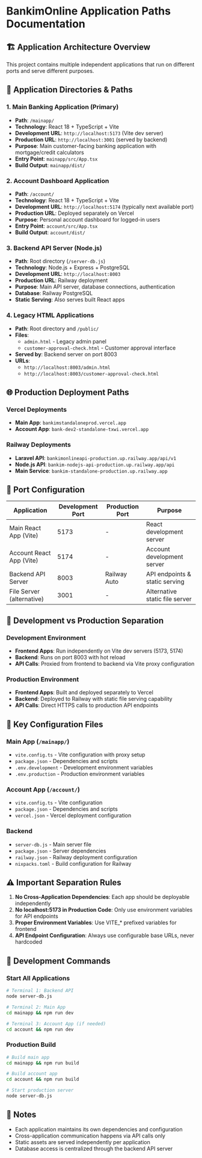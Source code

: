 # BankimOnline Application Paths Documentation

## 🏗️ Application Architecture Overview

This project contains multiple independent applications that run on different ports and serve different purposes.

## 📂 Application Directories & Paths

### 1. Main Banking Application (Primary)
- **Path**: `/mainapp/`
- **Technology**: React 18 + TypeScript + Vite
- **Development URL**: `http://localhost:5173` (Vite dev server)
- **Production URL**: `http://localhost:3001` (served by backend)
- **Purpose**: Main customer-facing banking application with mortgage/credit calculators
- **Entry Point**: `mainapp/src/App.tsx`
- **Build Output**: `mainapp/dist/`

### 2. Account Dashboard Application
- **Path**: `/account/`
- **Technology**: React 18 + TypeScript + Vite
- **Development URL**: `http://localhost:5174` (typically next available port)
- **Production URL**: Deployed separately on Vercel
- **Purpose**: Personal account dashboard for logged-in users
- **Entry Point**: `account/src/App.tsx`
- **Build Output**: `account/dist/`

### 3. Backend API Server (Node.js)
- **Path**: Root directory (`/server-db.js`)
- **Technology**: Node.js + Express + PostgreSQL
- **Development URL**: `http://localhost:8003`
- **Production URL**: Railway deployment
- **Purpose**: Main API server, database connections, authentication
- **Database**: Railway PostgreSQL
- **Static Serving**: Also serves built React apps

### 4. Legacy HTML Applications
- **Path**: Root directory and `/public/`
- **Files**:
  - `admin.html` - Legacy admin panel
  - `customer-approval-check.html` - Customer approval interface
- **Served by**: Backend server on port 8003
- **URLs**: 
  - `http://localhost:8003/admin.html`
  - `http://localhost:8003/customer-approval-check.html`

## 🌐 Production Deployment Paths

### Vercel Deployments
- **Main App**: `bankimstandaloneprod.vercel.app`
- **Account App**: `bank-dev2-standalone-txwi.vercel.app`

### Railway Deployments
- **Laravel API**: `bankimonlineapi-production.up.railway.app/api/v1`
- **Node.js API**: `bankim-nodejs-api-production.up.railway.app/api`
- **Main Service**: `bankim-standalone-production.up.railway.app`

## 🚪 Port Configuration

| Application | Development Port | Production Port | Purpose |
|-------------|------------------|-----------------|---------|
| Main React App (Vite) | 5173 | - | React development server |
| Account React App (Vite) | 5174 | - | Account development server |
| Backend API Server | 8003 | Railway Auto | API endpoints & static serving |
| File Server (alternative) | 3001 | - | Alternative static file server |

## 🔄 Development vs Production Separation

### Development Environment
- **Frontend Apps**: Run independently on Vite dev servers (5173, 5174)
- **Backend**: Runs on port 8003 with hot reload
- **API Calls**: Proxied from frontend to backend via Vite proxy configuration

### Production Environment
- **Frontend Apps**: Built and deployed separately to Vercel
- **Backend**: Deployed to Railway with static file serving capability
- **API Calls**: Direct HTTPS calls to production API endpoints

## 📁 Key Configuration Files

### Main App (`/mainapp/`)
- `vite.config.ts` - Vite configuration with proxy setup
- `package.json` - Dependencies and scripts
- `.env.development` - Development environment variables
- `.env.production` - Production environment variables

### Account App (`/account/`)
- `vite.config.ts` - Vite configuration
- `package.json` - Dependencies and scripts
- `vercel.json` - Vercel deployment configuration

### Backend
- `server-db.js` - Main server file
- `package.json` - Server dependencies
- `railway.json` - Railway deployment configuration
- `nixpacks.toml` - Build configuration for Railway

## ⚠️ Important Separation Rules

1. **No Cross-Application Dependencies**: Each app should be deployable independently
2. **No localhost:5173 in Production Code**: Only use environment variables for API endpoints
3. **Proper Environment Variables**: Use VITE_* prefixed variables for frontend
4. **API Endpoint Configuration**: Always use configurable base URLs, never hardcoded

## 🔧 Development Commands

### Start All Applications
```bash
# Terminal 1: Backend API
node server-db.js

# Terminal 2: Main App
cd mainapp && npm run dev

# Terminal 3: Account App (if needed)
cd account && npm run dev
```

### Production Build
```bash
# Build main app
cd mainapp && npm run build

# Build account app  
cd account && npm run build

# Start production server
node server-db.js
```

## 📝 Notes
- Each application maintains its own dependencies and configuration
- Cross-application communication happens via API calls only
- Static assets are served independently per application
- Database access is centralized through the backend API server 